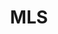 ---
title: MLS
crosslinks:
- soccer
- SJEarthquakes
- luminous_ext
- TheMassive
- USLPRO
- NASLSoccer
- SoundersFC
- USOC_PickEm
- soccerstreams
- FCCincinnati
- AtlantaUnited
- LigaMX
- ussoccer
- PhillyUnion
- minnesotaunited
- '2013'
- NYCFC
- MLSAwayFans
- place
---